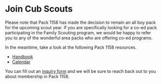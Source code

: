 # Join Cub Scouts

Please note that Pack 1158 has made the decision to remain an all boy pack for
the upcoming scout year. If you are specifically looking for a co-ed pack
participating in the Family Scouting program, we would be happy to refer you to
any of the wonderful area packs who are offering co-ed programs.

In the meantime, take a look at the following Pack 1158 resources.

- [Handbook](resources/handbook.md)
- [Calendar](resources/pack-calendar.md)

You can fill out an [inquiry form](https://my.bsa.us/082paa1158mb) and we will
be sure to reach back out to you about membership in Pack 1158.
